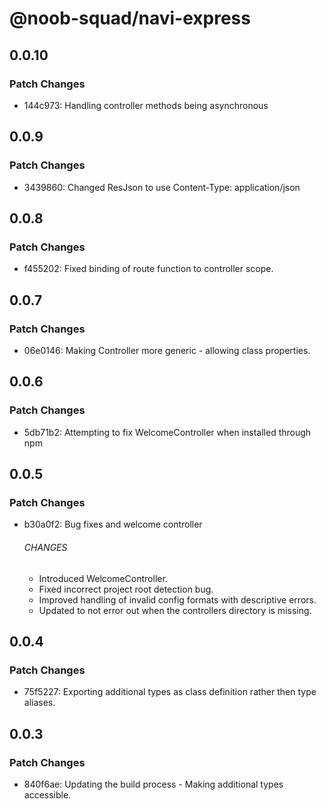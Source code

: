 # @noob-squad/navi-express

## 0.0.10

### Patch Changes

-   144c973: Handling controller methods being asynchronous

## 0.0.9

### Patch Changes

-   3439860: Changed ResJson to use Content-Type: application/json

## 0.0.8

### Patch Changes

-   f455202: Fixed binding of route function to controller scope.

## 0.0.7

### Patch Changes

-   06e0146: Making Controller more generic - allowing class properties.

## 0.0.6

### Patch Changes

-   5db71b2: Attempting to fix WelcomeController when installed through npm

## 0.0.5

### Patch Changes

-   b30a0f2: Bug fixes and welcome controller

    ###### CHANGES

    -   Introduced WelcomeController.
    -   Fixed incorrect project root detection bug.
    -   Improved handling of invalid config formats with descriptive errors.
    -   Updated to not error out when the controllers directory is missing.

## 0.0.4

### Patch Changes

-   75f5227: Exporting additional types as class definition rather then type aliases.

## 0.0.3

### Patch Changes

-   840f6ae: Updating the build process - Making additional types accessible.

